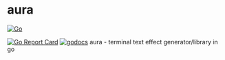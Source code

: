 # aura

[![Go](https://img.shields.io/badge/--00ADD8?logo=go&logoColor=ffffff)](https://go.dev/)

[![Go Report Card](https://goreportcard.com/badge/github.com/x86ed/aura/v2)](https://goreportcard.com/report/github.com/x86ed/aura/v2)
 [![godocs](https://pkg.go.dev/github.com/x86ed/aura)](https://pkg.go.dev/github.com/x86ed/aura/v2)
aura - terminal text effect generator/library in go
